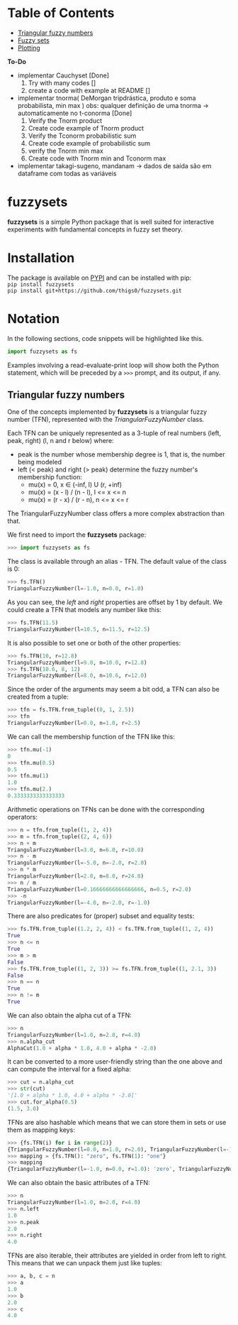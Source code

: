 # Table of Contents
 * [Triangular fuzzy numbers](#triangular-fuzzy-numbers)
 * [Fuzzy sets](#fuzzy-sets)
 * [Plotting](#plotting)

**To-Do**
- implementar Cauchyset [Done]
  1. Try with many codes []
  2. create a code with example at README []
- implementar tnorma( DeMorgan tripdrástica, produto e soma probabilista, min max ) obs: qualquer definição de uma tnorma -> automaticamente no t-conorma [Done]
  1. Verify the Tnorm product
  2. Create code example of Tnorm product
  3. Verify the Tconorm probabilistic sum
  4. Create code example of probabilistic sum
  5. verify the Tnorm min max
  6. Create code with Tnorm min and Tconorm max
- implementar takagi-sugeno, mandanam
  -> dados de saída são em dataframe com todas as variáveis 



# fuzzysets
**fuzzysets** is a simple Python package that is well suited for interactive experiments with fundamental concepts in fuzzy set theory.  

# Installation
The package is available on [PYPI](https://pypi.org/project/fuzzysets/) and can be installed with pip:  
```pip install fuzzysets```  
```pip install git+https://github.com/thigs0/fuzzysets.git```  
# Notation
In the following sections, code snippets will be highlighted like this.  

```python
import fuzzysets as fs
```

Examples involving a read-evaluate-print loop will show both the Python statement, which will be preceded by a `>>>` prompt, and its output, if any.  

<a name="triangular-fuzzy-numbers"></a>
## Triangular fuzzy numbers
One of the concepts implemented by **fuzzysets** is a triangular fuzzy number (TFN), represented with the *TriangularFuzzyNumber* class.  

Each TFN can be uniquely represented as a 3-tuple of real numbers (left, peak, right) (l, n and r below) where:

 - peak is the number whose membership degree is 1, that is, the number being modeled
 - left (< peak) and right (> peak) determine the fuzzy number's membership function:
    - mu(x) = 0, x ∈ (-inf, l) U (r, +inf)
    - mu(x) = (x - l) / (n - l), l <= x <= n
    - mu(x) = (r - x) / (r - n), n <= x <= r

The TriangularFuzzyNumber class offers a more complex abstraction than that.  

We first need to import the **fuzzysets** package:  

```python
>>> import fuzzysets as fs
```

The class is available through an alias - TFN. The default value of the class is 0:  

```python
>>> fs.TFN()
TriangularFuzzyNumber(l=-1.0, n=0.0, r=1.0)
```

As you can see, the *left* and *right* properties are offset by 1 by default. We could create a TFN that models any number like this:  

```python
>>> fs.TFN(11.5)
TriangularFuzzyNumber(l=10.5, n=11.5, r=12.5)
```

It is also possible to set one or both of the other properties:  

```python
>>> fs.TFN(10, r=12.8)
TriangularFuzzyNumber(l=9.0, n=10.0, r=12.8)
>>> fs.TFN(10.6, 8, 12)
TriangularFuzzyNumber(l=8.0, n=10.6, r=12.0)
```

Since the order of the arguments may seem a bit odd, a TFN can also be created from a tuple:  

```python
>>> tfn = fs.TFN.from_tuple((0, 1, 2.5))
>>> tfn
TriangularFuzzyNumber(l=0.0, n=1.0, r=2.5)
```

We can call the membership function of the TFN like this:  

```python
>>> tfn.mu(-1)
0
>>> tfn.mu(0.5)
0.5
>>> tfn.mu(1)
1.0
>>> tfn.mu(2.)
0.3333333333333333
```

Arithmetic operations on TFNs can be done with the corresponding operators:  

```python
>>> n = tfn.from_tuple((1, 2, 4))
>>> m = tfn.from_tuple((2, 4, 6))
>>> n + m
TriangularFuzzyNumber(l=3.0, n=6.0, r=10.0)
>>> n - m
TriangularFuzzyNumber(l=-5.0, n=-2.0, r=2.0)
>>> n * m
TriangularFuzzyNumber(l=2.0, n=8.0, r=24.0)
>>> n / m
TriangularFuzzyNumber(l=0.16666666666666666, n=0.5, r=2.0)
>>> -n
TriangularFuzzyNumber(l=-4.0, n=-2.0, r=-1.0)  
```

There are also predicates for (proper) subset and equality tests:  

```python
>>> fs.TFN.from_tuple((1.2, 2, 4)) < fs.TFN.from_tuple((1, 2, 4))
True
>>> n <= n
True
>>> m > m
False
>>> fs.TFN.from_tuple((1, 2, 3)) >= fs.TFN.from_tuple((1, 2.1, 3))
False
>>> n == n
True
>>> n != m
True
```

We can also obtain the alpha cut of a TFN:  

```python
>>> n
TriangularFuzzyNumber(l=1.0, n=2.0, r=4.0)
>>> n.alpha_cut
AlphaCut(1.0 + alpha * 1.0, 4.0 + alpha * -2.0)
```

It can be converted to a more user-friendly string than the one above and can compute the interval for a fixed alpha:  

```python
>>> cut = n.alpha_cut
>>> str(cut)
'[1.0 + alpha * 1.0, 4.0 + alpha * -2.0]'
>>> cut.for_alpha(0.5)
(1.5, 3.0)
```

TFNs are also hashable which means that we can store them in sets or use them as mapping keys:  

```python
>>> {fs.TFN(i) for i in range(2)}
{TriangularFuzzyNumber(l=0.0, n=1.0, r=2.0), TriangularFuzzyNumber(l=-1.0, n=0.0, r=1.0)}
>>> mapping = {fs.TFN(): "zero", fs.TFN(1): "one"}
>>> mapping
{TriangularFuzzyNumber(l=-1.0, n=0.0, r=1.0): 'zero', TriangularFuzzyNumber(l=0.0, n=1.0, r=2.0): 'one'}
```

We can also obtain the basic attributes of a TFN:  

```python
>>> n
TriangularFuzzyNumber(l=1.0, n=2.0, r=4.0)
>>> n.left
1.0
>>> n.peak
2.0
>>> n.right
4.0
```

TFNs are also iterable, their attributes are yielded in order from left to right. This means that we can unpack them just like tuples: 

```python
>>> a, b, c = n
>>> a
1.0
>>> b
2.0
>>> c
4.0
```

<a name="fuzzy-sets"></a>
